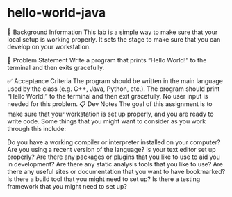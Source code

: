 # hello-world-java

🔖 Background Information
This lab is a simple way to make sure that your local setup is working properly. It sets the stage to make sure that you can develop on your workstation.

🎯 Problem Statement
Write a program that prints “Hello World!” to the terminal and then exits gracefully.

✅ Acceptance Criteria
The program should be written in the main language used by the class (e.g. C++, Java, Python, etc.).
The program should print “Hello World!” to the terminal and then exit gracefully.
No user input is needed for this problem.
📋 Dev Notes
The goal of this assignment is to make sure that your workstation is set up properly, and you are ready to write code. Some things that you might want to consider as you work through this include:

Do you have a working compiler or interpreter installed on your computer?
Are you using a recent version of the language?
Is your text editor set up properly?
Are there any packages or plugins that you like to use to aid you in development?
Are there any static analysis tools that you like to use?
Are there any useful sites or documentation that you want to have bookmarked?
Is there a build tool that you might need to set up?
Is there a testing framework that you might need to set up?
